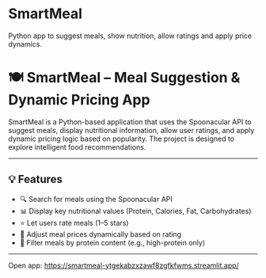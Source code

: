 # SmartMeal
Python app to suggest meals, show nutrition, allow ratings and apply price dynamics.
# 🍽️ SmartMeal – Meal Suggestion & Dynamic Pricing App

SmartMeal is a Python-based application that uses the Spoonacular API to suggest meals, display nutritional information, allow user ratings, and apply dynamic pricing logic based on popularity. The project is designed to explore intelligent food recommendations.

---

## 💡 Features

- 🔍 Search for meals using the Spoonacular API
- 📊 Display key nutritional values (Protein, Calories, Fat, Carbohydrates)
- ⭐ Let users rate meals (1–5 stars)
- 💸 Adjust meal prices dynamically based on rating
- 🥩 Filter meals by protein content (e.g., high-protein only)

---
Open app: https://smartmeal-ytgekabzxzawf8zgfkfwms.streamlit.app/
